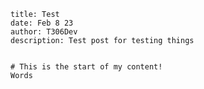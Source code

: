     title: Test
    date: Feb 8 23
    author: T306Dev
    description: Test post for testing things


    # This is the start of my content!
    Words